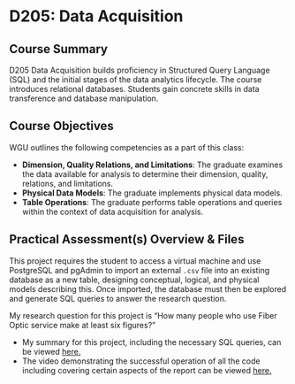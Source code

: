 # D205: Data Acquisition

## Course Summary
D205 Data Acquisition builds proficiency in Structured Query Language (SQL) and the initial stages of the data analytics lifecycle. The course introduces relational databases. Students gain concrete skills in data transference and database manipulation.

## Course Objectives
WGU outlines the following competencies as a part of this class:
- **Dimension, Quality Relations, and Limitations**: The graduate examines the data available for analysis to determine their dimension, quality, relations, and limitations.
- **Physical Data Models**: The graduate implements physical data models.
- **Table Operations**: The graduate performs table operations and queries within the context of data acquisition for analysis.

## Practical Assessment(s) Overview & Files
This project requires the student to access a virtual machine and use PostgreSQL and pgAdmin to import an external `.csv` file into an existing database as a new table, designing conceptual, logical, and physical models describing this. Once imported, the database must then be explored and generate SQL queries to answer the research question.

My research question for this project is “How many people who use Fiber Optic service make at least six figures?” 

- My summary for this project, including the necessary SQL queries, can be viewed [here.](WGU_D205_Task_1.pdf)
- The video demonstrating the successful operation of all the code including covering certain aspects of the report can be viewed [here.](https://drive.google.com/file/d/1uawUqqoIlSpQQ_6sAOxfHxXiHZo4Ze_0/view?usp=drive_link)
